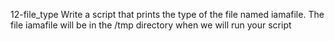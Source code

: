 12-file_type Write a script that prints the type of the file named iamafile. The file iamafile will be in the /tmp directory when we will run your script
